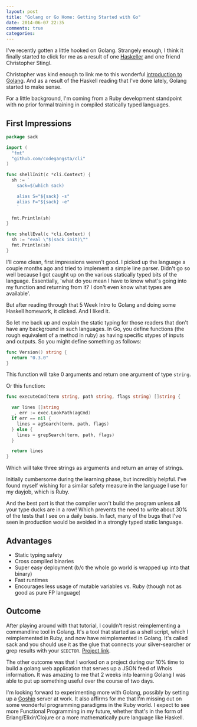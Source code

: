 ```yaml
---
layout: post
title: "Golang or Go Home: Getting Started with Go"
date: 2014-06-07 22:35
comments: true
categories: 
---
```


I've recently gotten a little hooked on Golang.  Strangely enough, I think it finally started to click for me as a result of one [Haskeller](https://twitter.com/bitemyapp) and one friend Christopher Stingl.

Christopher was kind enough to link me to this wonderful [introduction to Golang](viget.com/extend/diving-into-go-a-five-week-intro).  And as a result of the Haskell reading that I've done lately, Golang started to make sense.

For a little background, I'm coming from a Ruby development standpoint with no prior formal training in compiled statically typed languages.

## First Impressions

``` go
package sack

import (
  "fmt"
  "github.com/codegangsta/cli"
)

func shellInit(c *cli.Context) {
  sh := `
    sack=$(which sack)

    alias S="${sack} -s"
    alias F="${sack} -e"
    `

  fmt.Println(sh)
}

func shellEval(c *cli.Context) {
  sh := "eval \"$(sack init)\""
  fmt.Println(sh)
}
```

I'll come clean, first impressions weren't good.  I picked up the language a couple months ago and tried to implement a simple line parser.  Didn't go so well because I got caught up on the various statically typed bits of the language.  Essentially, 'what do you mean I have to know what's going into my function and returning from it? I don't even know what types are available'.

But after reading through that 5 Week Intro to Golang and doing some Haskell homework, it clicked.  And I liked it.

So let me back up and explain the static typing for those readers that don't have any background in such languages.  In Go, you define functions (the rough equivalent of a method in ruby) as having specific stypes of inputs and outputs.  So you might define something as follows:

``` go
func Version() string {
  return "0.3.0"
}
```

This function will take 0 arguments and return one argument of type `string`.

Or this function:

``` go
func executeCmd(term string, path string, flags string) []string {

  var lines []string
  _, err := exec.LookPath(agCmd)
  if err == nil {
    lines = agSearch(term, path, flags)
  } else {
    lines = grepSearch(term, path, flags)
  }

  return lines
}
```

Which will take three strings as arguments and return an array of strings.

Initially cumbersome during the learning phase, but incredibly helpful.  I've found myself wishing for a similar safety measure in the language I use for my dayjob, which is Ruby.

And the best part is that the compiler won't build the program unless all your type ducks are in a row!  Which prevents the need to write about 30% of the tests that I see on a daily basis.  In fact, many of the bugs that I've seen in production would be avoided in a strongly typed static language.

## Advantages

- Static typing safety
- Cross compiled binaries
- Super easy deployment (b/c the whole go world is wrapped up into that binary)
- Fast runtimes
- Encourages less usage of mutable variables vs. Ruby (though not as good as pure FP language)

## Outcome

After playing around with that tutorial, I couldn't resist reimplementing a commandline tool in Golang.  It's a tool that started as a shell script, which I reimplemented in Ruby, and now have reimplemented in Golang.  It's called sack and you should use it as the glue that connects your silver-searcher or grep results with your `$EDITOR`.  [Project link](https://github.com/zph/go-sack).

The other outcome was that I worked on a project during our 10% time to build a golang web application that serves up a JSON feed of Whois information.  It was amazing to me that 2 weeks into learning Golang I was able to put up something useful over the course of two days.

I'm looking forward to experimenting more with Golang, possibly by setting up a [Goship](https://github.com/gengo/goship) server at work. It also affirms for me that I'm missing out on some wonderful programming paradigms in the Ruby world.  I expect to see more Functional Programming in my future, whether that's in the form of Erlang/Elixir/Clojure or a more mathematically pure language like Haskell.



